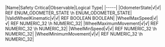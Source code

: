 ﻿

|Name|Safety Critical|Observable|Logical Type|
|-----|
|OdometerState|√|√| REF ENUM_ODOMETER_STATE \h ENUM_ODOMETER_STATE|
|ValidWheelKinematic|√|√| REF BOOLEAN BOOLEAN|
|WheelMaxSpeed|√|√| REF NUMERIC_32 \h NUMERIC_32|
|WheelMaximumMovement|√|√| REF NUMERIC_32 \h NUMERIC_32|
|WheelMinSpeed|√|√| REF NUMERIC_32 \h NUMERIC_32|
|WheelMinimumMovement|√|√| REF NUMERIC_32 \h NUMERIC_32|

